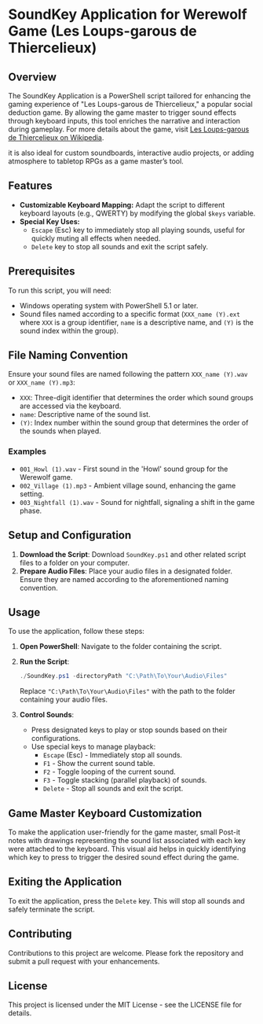 # SoundKey Application for Werewolf Game (Les Loups-garous de Thiercelieux)

## Overview

The SoundKey Application is a PowerShell script tailored for enhancing the gaming experience of "Les Loups-garous de Thiercelieux," a popular social deduction game. By allowing the game master to trigger sound effects through keyboard inputs, this tool enriches the narrative and interaction during gameplay. For more details about the game, visit [Les Loups-garous de Thiercelieux on Wikipedia](https://fr.wikipedia.org/wiki/Les_Loups-garous_de_Thiercelieux).

it is also ideal for custom soundboards, interactive audio projects, or adding atmosphere to tabletop RPGs as a game master’s tool.

## Features

- **Customizable Keyboard Mapping:** Adapt the script to different keyboard layouts (e.g., QWERTY) by modifying the global `$keys` variable.
- **Special Key Uses:** 
  - `Escape` (Esc) key to immediately stop all playing sounds, useful for quickly muting all effects when needed.
  - `Delete` key to stop all sounds and exit the script safely.

## Prerequisites

To run this script, you will need:
- Windows operating system with PowerShell 5.1 or later.
- Sound files named according to a specific format (`XXX_name (Y).ext` where `XXX` is a group identifier, `name` is a descriptive name, and `(Y)` is the sound index within the group).

## File Naming Convention

Ensure your sound files are named following the pattern `XXX_name (Y).wav` or `XXX_name (Y).mp3`:
- `XXX`: Three-digit identifier that determines the order which sound groups are accessed via the keyboard.
- `name`: Descriptive name of the sound list.
- `(Y)`: Index number within the sound group that determines the order of the sounds when played.

### Examples

- `001_Howl (1).wav` - First sound in the 'Howl' sound group for the Werewolf game.
- `002_Village (1).mp3` - Ambient village sound, enhancing the game setting.
- `003_Nightfall (1).wav` - Sound for nightfall, signaling a shift in the game phase.

## Setup and Configuration

1. **Download the Script**: Download `SoundKey.ps1` and other related script files to a folder on your computer.
2. **Prepare Audio Files**: Place your audio files in a designated folder. Ensure they are named according to the aforementioned naming convention.

## Usage

To use the application, follow these steps:

1. **Open PowerShell**: Navigate to the folder containing the script.
2. **Run the Script**:
   ```powershell
   ./SoundKey.ps1 -directoryPath "C:\Path\To\Your\Audio\Files"
   ```
   Replace `"C:\Path\To\Your\Audio\Files"` with the path to the folder containing your audio files.

3. **Control Sounds**:
   - Press designated keys to play or stop sounds based on their configurations.
   - Use special keys to manage playback:
     - `Escape` (Esc) - Immediately stop all sounds.
     - `F1` - Show the current sound table.
     - `F2` - Toggle looping of the current sound.
     - `F3` - Toggle stacking (parallel playback) of sounds.
     - `Delete` - Stop all sounds and exit the script.

## Game Master Keyboard Customization

To make the application user-friendly for the game master, small Post-it notes with drawings representing the sound list associated with each key were attached to the keyboard. This visual aid helps in quickly identifying which key to press to trigger the desired sound effect during the game.

## Exiting the Application

To exit the application, press the `Delete` key. This will stop all sounds and safely terminate the script.

## Contributing

Contributions to this project are welcome. Please fork the repository and submit a pull request with your enhancements.

## License

This project is licensed under the MIT License - see the LICENSE file for details.

